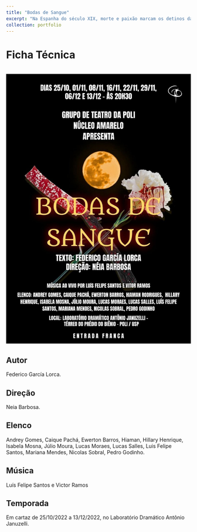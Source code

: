 ```yaml
---
title: "Bodas de Sangue"
excerpt: "Na Espanha do século XIX, morte e paixão marcam os detinos das personagens vividas pelo elenco do GTP.<br/><img src='/images/Bodas.JPG'>"
collection: portfolio
---
```


# Ficha Técnica

<br/><img src='/images/CartazBodas.JPG'>

## Autor
Federico García Lorca.

## Direção
Neia Barbosa.

## Elenco
Andrey Gomes, Caique Pachá, Ewerton Barros, Hiaman, Hillary Henrique, Isabela Mosna, Júlio Moura, Lucas Moraes, Lucas Salles, Luis Felipe Santos, Mariana Mendes, Nicolas Sobral, Pedro Godinho.

## Música
Luís Felipe Santos e Victor Ramos

## Temporada
Em cartaz de 25/10/2022 a 13/12/2022, no Laboratório Dramático Antônio Januzelli. 

